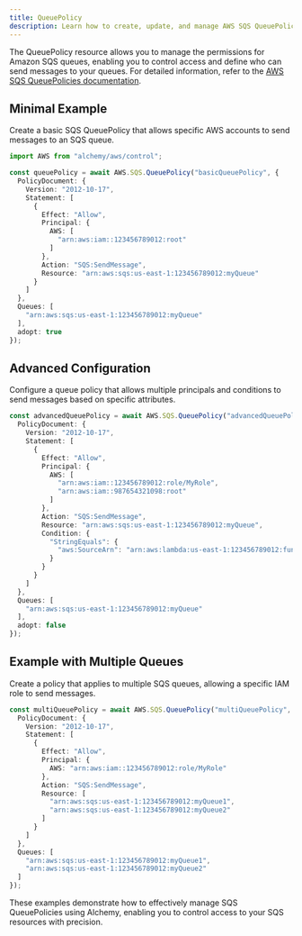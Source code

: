 ```yaml
---
title: QueuePolicy
description: Learn how to create, update, and manage AWS SQS QueuePolicies using Alchemy Cloud Control.
---
```


The QueuePolicy resource allows you to manage the permissions for Amazon SQS queues, enabling you to control access and define who can send messages to your queues. For detailed information, refer to the [AWS SQS QueuePolicies documentation](https://docs.aws.amazon.com/sqs/latest/userguide/).

## Minimal Example

Create a basic SQS QueuePolicy that allows specific AWS accounts to send messages to an SQS queue.

```ts
import AWS from "alchemy/aws/control";

const queuePolicy = await AWS.SQS.QueuePolicy("basicQueuePolicy", {
  PolicyDocument: {
    Version: "2012-10-17",
    Statement: [
      {
        Effect: "Allow",
        Principal: {
          AWS: [
            "arn:aws:iam::123456789012:root"
          ]
        },
        Action: "SQS:SendMessage",
        Resource: "arn:aws:sqs:us-east-1:123456789012:myQueue"
      }
    ]
  },
  Queues: [
    "arn:aws:sqs:us-east-1:123456789012:myQueue"
  ],
  adopt: true
});
```

## Advanced Configuration

Configure a queue policy that allows multiple principals and conditions to send messages based on specific attributes.

```ts
const advancedQueuePolicy = await AWS.SQS.QueuePolicy("advancedQueuePolicy", {
  PolicyDocument: {
    Version: "2012-10-17",
    Statement: [
      {
        Effect: "Allow",
        Principal: {
          AWS: [
            "arn:aws:iam::123456789012:role/MyRole",
            "arn:aws:iam::987654321098:root"
          ]
        },
        Action: "SQS:SendMessage",
        Resource: "arn:aws:sqs:us-east-1:123456789012:myQueue",
        Condition: {
          "StringEquals": {
            "aws:SourceArn": "arn:aws:lambda:us-east-1:123456789012:function:myFunction"
          }
        }
      }
    ]
  },
  Queues: [
    "arn:aws:sqs:us-east-1:123456789012:myQueue"
  ],
  adopt: false
});
```

## Example with Multiple Queues

Create a policy that applies to multiple SQS queues, allowing a specific IAM role to send messages.

```ts
const multiQueuePolicy = await AWS.SQS.QueuePolicy("multiQueuePolicy", {
  PolicyDocument: {
    Version: "2012-10-17",
    Statement: [
      {
        Effect: "Allow",
        Principal: {
          AWS: "arn:aws:iam::123456789012:role/MyRole"
        },
        Action: "SQS:SendMessage",
        Resource: [
          "arn:aws:sqs:us-east-1:123456789012:myQueue1",
          "arn:aws:sqs:us-east-1:123456789012:myQueue2"
        ]
      }
    ]
  },
  Queues: [
    "arn:aws:sqs:us-east-1:123456789012:myQueue1",
    "arn:aws:sqs:us-east-1:123456789012:myQueue2"
  ]
});
```

These examples demonstrate how to effectively manage SQS QueuePolicies using Alchemy, enabling you to control access to your SQS resources with precision.